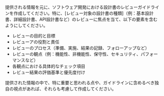 提供される情報を元に、ソフトウェア開発における設計書のレビューガイドラインを作成してください。特に、[レビュー対象の設計書の種類]（例：基本設計書、詳細設計書、API設計書など）のレビューに焦点を当て、以下の要素を含むようにしてください。

- レビューの目的と目標
- レビューアの役割と責任
- レビューのプロセス（準備、実施、結果の記録、フォローアップなど）
- レビューの観点（例：機能性、非機能性、保守性、セキュリティ、パフォーマンスなど）
- 各観点における具体的なチェック項目
- レビュー結果の評価基準と優先度付け

提供された情報の中で、特に重要と思われる点や、ガイドラインに含めるべき独自の視点があれば、それらも考慮して作成してください。
